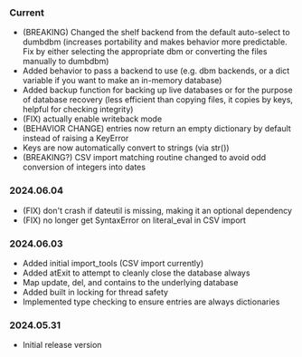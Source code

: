 ### Current
* (BREAKING) Changed the shelf backend from the default auto-select to dumbdbm (increases 
  portability and makes behavior more predictable. Fix by either selecting the appropriate dbm
  or converting the files manually to dumbdbm)
* Added behavior to pass a backend to use (e.g. dbm backends, or a dict variable if you want 
  to make an in-memory database)
* Added backup function for backing up live databases or for the purpose of database recovery
  (less efficient than copying files, it copies by keys, helpful for checking integrity)
* (FIX) actually enable writeback mode
* (BEHAVIOR CHANGE) entries now return an empty dictionary by default instead of raising a 
  KeyError
* Keys are now automatically convert to strings (via str())
* (BREAKING?) CSV import matching routine changed to avoid odd conversion of integers into 
  dates

### 2024.06.04
* (FIX) don't crash if dateutil is missing, making it an optional dependency
* (FIX) no longer get SyntaxError on literal_eval in CSV import

### 2024.06.03
* Added initial import_tools (CSV import currently)
* Added atExit to attempt to cleanly close the database always
* Map update, del, and contains to the underlying database
* Added built in locking for thread safety
* Implemented type checking to ensure entries are always dictionaries

### 2024.05.31
* Initial release version